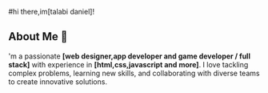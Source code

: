 #hi there,im[talabi daniel]!

## About Me 🚀
'm a passionate **[web designer,app developer and game developer / full stack]** with experience in **[html,css,javascript and more]**. I love tackling complex problems, learning new skills, and collaborating with diverse teams to create innovative solutions.

<!--
**yungguy2310/yungguy2310** is a ✨ _special_ ✨ repository because its `README.md` (this file) appears on your GitHub profile.

Here are some ideas to get you started:

- 🔭 I’m currently working on **[my new app that is coming soon]**
- 🌱 I’m currently learning  **[javascript]**
- 👯 I’m looking to collaborate on 
- 🤔 I’m looking for help with ...
- 💬 Ask me about ...
- 📫 How to reach me: ...
- 😄 Pronouns: ...
- ⚡ Fun fact: ...
-->
